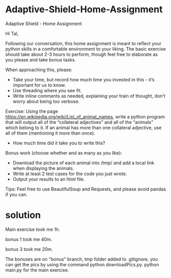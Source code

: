 # Adaptive-Shield-Home-Assignment
Adaptive Shield - Home Assignment

Hi Tal,

Following our conversation, this home assignment is meant to reflect your python skills in a comfortable environment to your liking. The basic exercise should take about 2-3 hours to perform, though feel free to elaborate as you please and take bonus tasks.

When approaching this, please:
- Take your time, but record how much time you invested in this - it’s important for us to know.
- Use threading where you see fit.
- Write inline comments as needed, explaining your train of thought, don’t worry about being too verbose.

Exercise:
Using the page https://en.wikipedia.org/wiki/List_of_animal_names, write a python program that will output all of the “collateral adjectives” and all of the “animals” which belong to it. If an animal has more than one collateral adjective, use all of them (mentioning it more than once).
- How much time did it take you to write this?

Bonus work (choose whether and as many as you like):
- Download the picture of each animal into /tmp/ and add a local link when displaying the animals.
- Write at least 2 test cases for the code you just wrote.
- Output your results to an html file.

Tips: Feel free to use BeautifulSoup and Requests, and please avoid pandas if you can.

# solution

Main exercise took me 1h.

bonus 1 took me 40m.

bonus 3 took me 20m.

The bonuses are on "bonus" branch, tmp folder added to .gitignore, you can get the pics by using the command python downloadPics.py.
python main.py for the main exercise.
